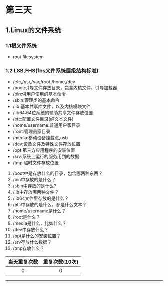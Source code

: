 # 第三天
## 1.Linux的文件系统
### 1.1根文件系统
  + root filesystem
  
### 1.2 LSB,FHS(fhs文件系统层级结构标准)
  + /etc,/usr,/var,/root,/home,/dev
  + /boot:引导文件存放目录，包含内核文件、引导加载器
  + /bin:供用户使用的基本命令
  + /sbin:管理类的基本命令
  + /lib:基本共享库文件，以及内核模块文件
  + /lib64:64位系统的辅助共享文件存放位置
  + /etc:配置文件目录(纯文本文件)
  + /home/username:普通用户家目录
  + /root:管理员家目录
  + /media:移动设备挂载点,usb
  + /dev:设备文件及特殊文件存放位置
  + /opt:第三方应用程序的安装位置
  + /srv:系统上运行的服务用到的数据
  + /tmp:临时文件存放位置
  
  1. /boot中是存放什么的目录，包含哪两种东西？
  2. /bin中存放的是什么？
  3. /sbin中存放的是什么?
  4. /lib中存放哪两种文件？
  5. /lib64文件里存放的是什么？
  6. /etc中存放的是什么，都是什么文本？
  7. /home/username是什么？
  8. /root是什么？
  9. /media是什么，比如什么？
  10. /dev中存放什么？
  11. /opt是什么的安装位置？
  12. /srv存放什么数据？
  13. /tmp存放什么？
  



| 当天重复次数 |重复次数(10次)|
| :------:|:------:|
| 0 |0 |
  
----
